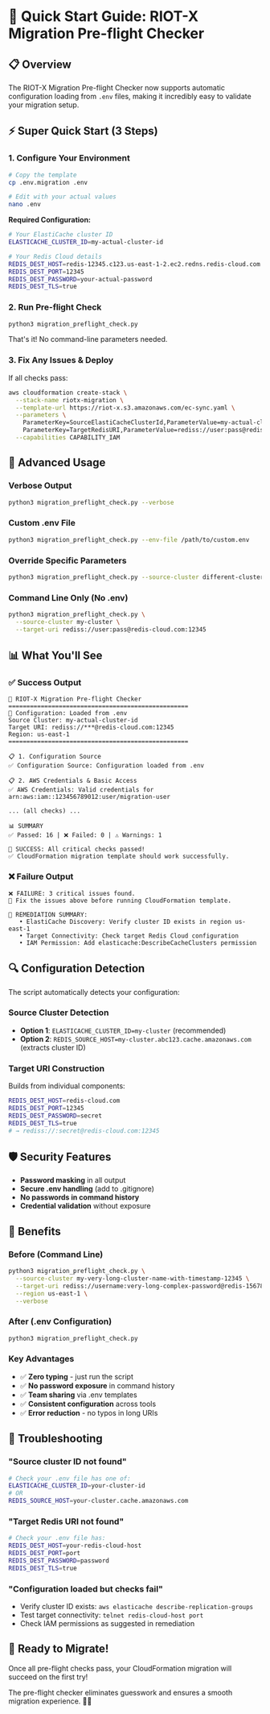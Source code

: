 # 🚀 Quick Start Guide: RIOT-X Migration Pre-flight Checker

## 📋 Overview

The RIOT-X Migration Pre-flight Checker now supports automatic configuration loading from `.env` files, making it incredibly easy to validate your migration setup.

## ⚡ Super Quick Start (3 Steps)

### 1. Configure Your Environment

```bash
# Copy the template
cp .env.migration .env

# Edit with your actual values
nano .env
```

**Required Configuration:**
```bash
# Your ElastiCache cluster ID
ELASTICACHE_CLUSTER_ID=my-actual-cluster-id

# Your Redis Cloud details
REDIS_DEST_HOST=redis-12345.c123.us-east-1-2.ec2.redns.redis-cloud.com
REDIS_DEST_PORT=12345
REDIS_DEST_PASSWORD=your-actual-password
REDIS_DEST_TLS=true
```

### 2. Run Pre-flight Check

```bash
python3 migration_preflight_check.py
```

That's it! No command-line parameters needed.

### 3. Fix Any Issues & Deploy

If all checks pass:
```bash
aws cloudformation create-stack \
  --stack-name riotx-migration \
  --template-url https://riot-x.s3.amazonaws.com/ec-sync.yaml \
  --parameters \
    ParameterKey=SourceElastiCacheClusterId,ParameterValue=my-actual-cluster-id \
    ParameterKey=TargetRedisURI,ParameterValue=rediss://user:pass@redis-cloud.com:12345 \
  --capabilities CAPABILITY_IAM
```

## 🔧 Advanced Usage

### Verbose Output
```bash
python3 migration_preflight_check.py --verbose
```

### Custom .env File
```bash
python3 migration_preflight_check.py --env-file /path/to/custom.env
```

### Override Specific Parameters
```bash
python3 migration_preflight_check.py --source-cluster different-cluster --verbose
```

### Command Line Only (No .env)
```bash
python3 migration_preflight_check.py \
  --source-cluster my-cluster \
  --target-uri rediss://user:pass@redis-cloud.com:12345
```

## 📊 What You'll See

### ✅ Success Output
```
🚀 RIOT-X Migration Pre-flight Checker
==================================================
📁 Configuration: Loaded from .env
Source Cluster: my-actual-cluster-id
Target URI: rediss://***@redis-cloud.com:12345
Region: us-east-1
==================================================

📋 1. Configuration Source
✅ Configuration Source: Configuration loaded from .env

📋 2. AWS Credentials & Basic Access
✅ AWS Credentials: Valid credentials for arn:aws:iam::123456789012:user/migration-user

... (all checks) ...

📊 SUMMARY
✅ Passed: 16 | ❌ Failed: 0 | ⚠️ Warnings: 1

🎉 SUCCESS: All critical checks passed!
✅ CloudFormation migration template should work successfully.
```

### ❌ Failure Output
```
❌ FAILURE: 3 critical issues found.
🔧 Fix the issues above before running CloudFormation template.

🔧 REMEDIATION SUMMARY:
   • ElastiCache Discovery: Verify cluster ID exists in region us-east-1
   • Target Connectivity: Check target Redis Cloud configuration
   • IAM Permission: Add elasticache:DescribeCacheClusters permission
```

## 🔍 Configuration Detection

The script automatically detects your configuration:

### Source Cluster Detection
- **Option 1**: `ELASTICACHE_CLUSTER_ID=my-cluster` (recommended)
- **Option 2**: `REDIS_SOURCE_HOST=my-cluster.abc123.cache.amazonaws.com` (extracts cluster ID)

### Target URI Construction
Builds from individual components:
```bash
REDIS_DEST_HOST=redis-cloud.com
REDIS_DEST_PORT=12345
REDIS_DEST_PASSWORD=secret
REDIS_DEST_TLS=true
# → rediss://:secret@redis-cloud.com:12345
```

## 🛡️ Security Features

- **Password masking** in all output
- **Secure .env handling** (add to .gitignore)
- **No passwords in command history**
- **Credential validation** without exposure

## 🎯 Benefits

### Before (Command Line)
```bash
python3 migration_preflight_check.py \
  --source-cluster my-very-long-cluster-name-with-timestamp-12345 \
  --target-uri rediss://username:very-long-complex-password@redis-15678.c123.eu-west-1-2.ec2.redns.redis-cloud.com:15678 \
  --region us-east-1 \
  --verbose
```

### After (.env Configuration)
```bash
python3 migration_preflight_check.py
```

### Key Advantages
- ✅ **Zero typing** - just run the script
- ✅ **No password exposure** in command history
- ✅ **Team sharing** via .env templates
- ✅ **Consistent configuration** across tools
- ✅ **Error reduction** - no typos in long URIs

## 🚨 Troubleshooting

### "Source cluster ID not found"
```bash
# Check your .env file has one of:
ELASTICACHE_CLUSTER_ID=your-cluster-id
# OR
REDIS_SOURCE_HOST=your-cluster.cache.amazonaws.com
```

### "Target Redis URI not found"
```bash
# Check your .env file has:
REDIS_DEST_HOST=your-redis-cloud-host
REDIS_DEST_PORT=port
REDIS_DEST_PASSWORD=password
REDIS_DEST_TLS=true
```

### "Configuration loaded but checks fail"
- Verify cluster ID exists: `aws elasticache describe-replication-groups`
- Test target connectivity: `telnet redis-cloud-host port`
- Check IAM permissions as suggested in remediation

## 🎉 Ready to Migrate!

Once all pre-flight checks pass, your CloudFormation migration will succeed on the first try! 

The pre-flight checker eliminates guesswork and ensures a smooth migration experience. 🚀✨
